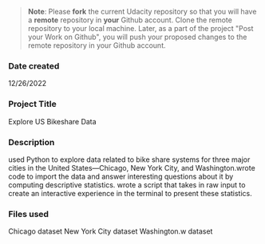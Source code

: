 >**Note**: Please **fork** the current Udacity repository so that you will have a **remote** repository in **your** Github account. Clone the remote repository to your local machine. Later, as a part of the project "Post your Work on Github", you will push your proposed changes to the remote repository in your Github account.

### Date created
12/26/2022

### Project Title
Explore US Bikeshare Data

### Description
used Python to explore data related to bike share systems for three major cities in the United States—Chicago, New York City, and Washington.wrote code to import the data and answer interesting questions about it by computing descriptive statistics. wrote a script that takes in raw input to create an interactive experience in the terminal to present these statistics.

### Files used
Chicago dataset
New York City dataset
Washington.w dataset



